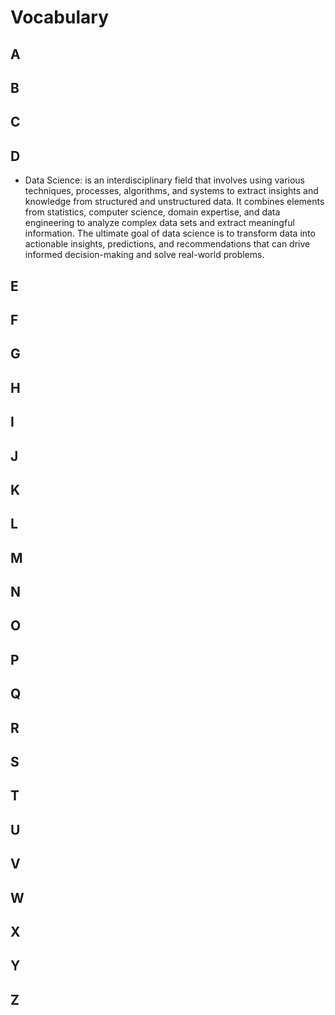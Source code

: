 # Vocabulary

## A

## B

## C

## D
- Data Science: is an interdisciplinary field that involves using various techniques, processes, algorithms, and systems to extract insights 
  and knowledge from structured and unstructured data. It combines elements from statistics, computer science, domain expertise, and data 
  engineering to analyze complex data sets and extract meaningful information. The ultimate goal of data science is to transform data into actionable
  insights, predictions, and recommendations that can drive informed decision-making and solve real-world problems.

## E

## F

## G

## H

## I

## J

## K

## L

## M

## N

## O

## P

## Q

## R

## S

## T

## U

## V

## W

## X

## Y

## Z

